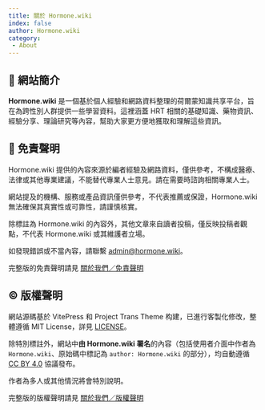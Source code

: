 ```yaml
---
title: 關於 Hormone.wiki
index: false
author: Hormone.wiki
category:
 - About
---
```


## 📖 網站簡介

<b><span class='hormone'>Hormone.wiki</span></b> 是一個基於個人經驗和網路資料整理的荷爾蒙知識共享平台，旨在為跨性別人群提供一些學習資料。這裡涵蓋 HRT 相關的基礎知識、藥物資訊、經驗分享、理論研究等內容，幫助大家更方便地獲取和理解這些資訊。

## 💬 免責聲明

Hormone.wiki 提供的內容來源於編者經驗及網路資料，僅供參考，不構成醫療、法律或其他專業建議，不能替代專業人士意見。請在需要時諮詢相關專業人士。

網站提及的機構、服務或產品資訊僅供參考，不代表推薦或保證，Hormone.wiki 無法確保其真實性或可靠性，請謹慎核實。

除標註為 Hormone.wiki 的內容外，其他文章來自讀者投稿，僅反映投稿者觀點，不代表 Hormone.wiki 或其維護者立場。

如發現錯誤或不當內容，請聯繫 [admin@hormone.wiki](mailto:admin@hormone.wiki)。

完整版的免責聲明請見 [關於我們／免責聲明](./disclaimer)

## ©️ 版權聲明

網站源碼基於 VitePress 和 Project Trans Theme 构建，已進行客製化修改，整體遵循 MIT License，詳見 [LICENSE](https://github.com/INP146/Hormone-wiki/blob/main/LICENSE)。

除特別標註外，網站中**由 Hormone.wiki 署名**的內容（包括使用者介面中作者為 `Hormone.wiki`、原始碼中標記為 `author: Hormone.wiki` 的部分），均自動遵循 [CC BY 4.0](https://creativecommons.org/licenses/by/4.0/deed.zh-TW) 協議發布。

作者為多人或其他情況將會特別說明。

完整版的版權聲明請見 [關於我們／版權聲明](./copyright)
